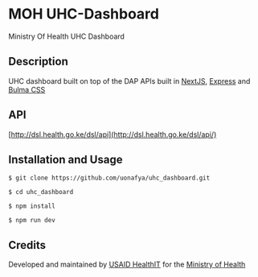 # MOH UHC-Dashboard
Ministry Of Health UHC Dashboard

###

## Description
UHC dashboard built on top of the DAP APIs built in [NextJS](https://nextjs.org/), [Express](https://expressjs.com/) and [Bulma CSS](https://bulma.io/)

## API
[http://dsl.health.go.ke/dsl/api](http://dsl.health.go.ke/dsl/api/)


## Installation and Usage

``` shell
$ git clone https://github.com/uonafya/uhc_dashboard.git

$ cd uhc_dashboard

$ npm install

$ npm run dev
```


## Credits
Developed and maintained by [USAID HealthIT](https://healthit.uonbi.ac.ke) for the [Ministry of Health](https://health.go.ke)
